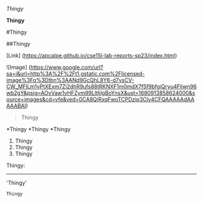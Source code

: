 *Thingy*

**Thingy**

#Thingy

##Thingy

[Link] (https://apcalpe.github.io/cse15l-lab-reports-sp23/index.html)

![Image] (https://www.google.com/url?sa=i&url=http%3A%2F%2Ft1.gstatic.com%2Flicensed-image%3Fq%3Dtbn%3AANd9GcQhL8Y6-d7ysCV-CW_MFlLm1yPtXExm7Zi2dhR9ufs88tRKNXF1m0mdX7f5f9bfgiQryu4FIiwn96wb2gY&psig=AOvVaw1vHFZym99LltIjlgBoYnsX&ust=1680913858624000&source=images&cd=vfe&ved=0CA8QjRxqFwoTCPDzip3Clv4CFQAAAAAdAAAAABAI)

>Thingy

*Thingy
*Thingy
*Thingy

1. Thingy
2. Thingy
3. Thingy

Thingy:

---

'Thingy'

```
Thingy
```
